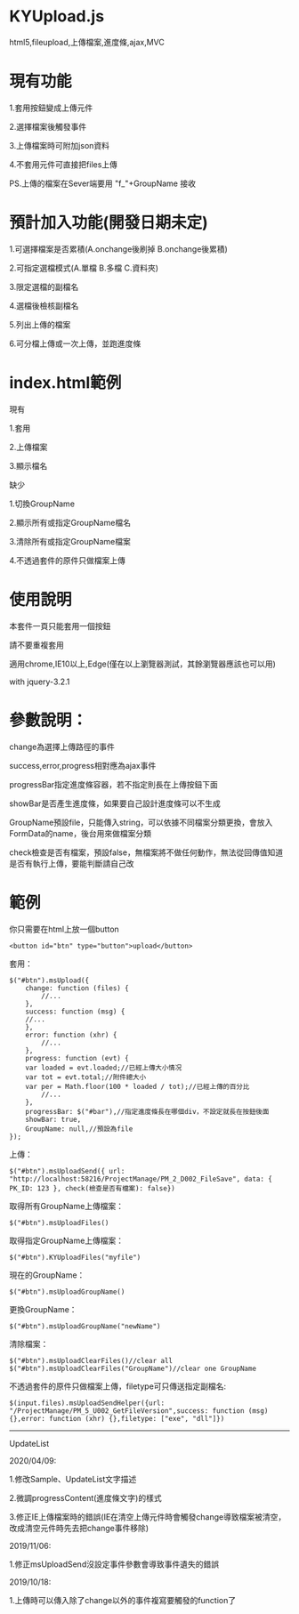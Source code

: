 # KYUpload.js
html5,fileupload,上傳檔案,進度條,ajax,MVC

# 現有功能
1.套用按鈕變成上傳元件

2.選擇檔案後觸發事件

3.上傳檔案時可附加json資料

4.不套用元件可直接把files上傳

PS.上傳的檔案在Sever端要用 "f_"+GroupName 接收

# 預計加入功能(開發日期未定)
1.可選擇檔案是否累積(A.onchange後刷掉 B.onchange後累積)

2.可指定選檔模式(A.單檔 B.多檔 C.資料夾)

3.限定選檔的副檔名

4.選檔後檢核副檔名

5.列出上傳的檔案

6.可分檔上傳或一次上傳，並跑進度條

# index.html範例
現有

1.套用

2.上傳檔案

3.顯示檔名

缺少

1.切換GroupName

2.顯示所有或指定GroupName檔名

3.清除所有或指定GroupName檔案

4.不透過套件的原件只做檔案上傳

# 使用說明
本套件一頁只能套用一個按鈕

請不要重複套用

適用chrome,IE10以上,Edge(僅在以上瀏覽器測試，其餘瀏覽器應該也可以用)

with jquery-3.2.1

# 參數說明：
change為選擇上傳路徑的事件

success,error,progress相對應為ajax事件

progressBar指定進度條容器，若不指定則長在上傳按鈕下面

showBar是否產生進度條，如果要自己設計進度條可以不生成

GroupName預設file，只能傳入string，可以依據不同檔案分類更換，會放入FormData的name，後台用來做檔案分類

check檢查是否有檔案，預設false，無檔案將不做任何動作，無法從回傳值知道是否有執行上傳，要能判斷請自己改

# 範例
你只需要在html上放一個button

    <button id="btn" type="button">upload</button>

套用：
    
    $("#btn").msUpload({
    	change: function (files) {
    		//...
    	},
    	success: function (msg) {
		//...
    	},
    	error: function (xhr) {
    		//...
    	},
    	progress: function (evt) {
		var loaded = evt.loaded;//已經上傳大小情况 
		var tot = evt.total;//附件總大小 
		var per = Math.floor(100 * loaded / tot);//已經上傳的百分比  
    		//...
    	},
    	progressBar: $("#bar"),//指定進度條長在哪個div，不設定就長在按鈕後面
    	showBar: true,
    	GroupName: null,//預設為file
    });
    
上傳：

	$("#btn").msUploadSend({ url: "http://localhost:58216/ProjectManage/PM_2_D002_FileSave", data: { PK_ID: 123 }, check(檢查是否有檔案): false})
	
取得所有GroupName上傳檔案：

	$("#btn").msUploadFiles()
	
取得指定GroupName上傳檔案：

	$("#btn").KYUploadFiles("myfile")

現在的GroupName：

	$("#btn").msUploadGroupName()

更換GroupName：

	$("#btn").msUploadGroupName("newName")

清除檔案：

	$("#btn").msUploadClearFiles()//clear all
	$("#btn").msUploadClearFiles("GroupName")//clear one GroupName

不透過套件的原件只做檔案上傳，filetype可只傳送指定副檔名:

	$(input.files).msUploadSendHelper({url: "/ProjectManage/PM_5_U002_GetFileVersion",success: function (msg) {},error: function (xhr) {},filetype: ["exe", "dll"]})

------------------------------------------------------------------------------------------------
UpdateList

2020/04/09:

1.修改Sample、UpdateList文字描述

2.微調progressContent(進度條文字)的樣式

3.修正IE上傳檔案時的錯誤(IE在清空上傳元件時會觸發change導致檔案被清空，改成清空元件時先去把change事件移除)

2019/11/06:

1.修正msUploadSend沒設定事件參數會導致事件遺失的錯誤

2019/10/18:

1.上傳時可以傳入除了change以外的事件複寫要觸發的function了
